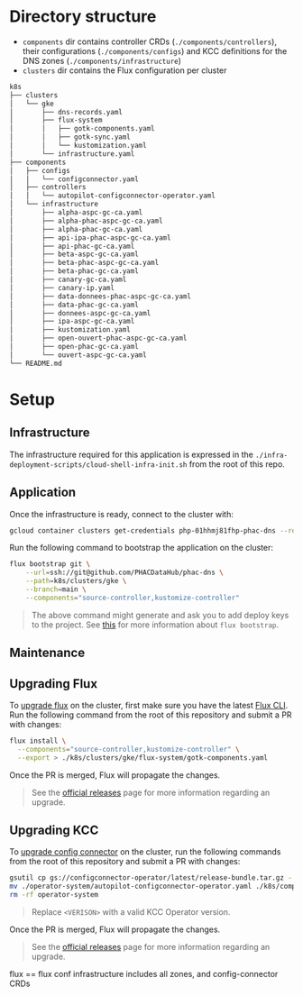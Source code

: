 # Directory structure

- `components` dir contains controller CRDs (`./components/controllers`), their configurations (`./components/configs`) and KCC definitions for the DNS zones (`./components/infrastructure`)
- `clusters` dir contains the Flux configuration per cluster

```sh
k8s
├── clusters
│   └── gke
│       ├── dns-records.yaml
│       ├── flux-system
│       │   ├── gotk-components.yaml
│       │   ├── gotk-sync.yaml
│       │   └── kustomization.yaml
│       └── infrastructure.yaml
├── components
│   ├── configs
│   │   └── configconnector.yaml
│   ├── controllers
│   │   └── autopilot-configconnector-operator.yaml
│   └── infrastructure
│       ├── alpha-aspc-gc-ca.yaml
│       ├── alpha-phac-aspc-gc-ca.yaml
│       ├── alpha-phac-gc-ca.yaml
│       ├── api-ipa-phac-aspc-gc-ca.yaml
│       ├── api-phac-gc-ca.yaml
│       ├── beta-aspc-gc-ca.yaml
│       ├── beta-phac-aspc-gc-ca.yaml
│       ├── beta-phac-gc-ca.yaml
│       ├── canary-gc-ca.yaml
│       ├── canary-ip.yaml
│       ├── data-donnees-phac-aspc-gc-ca.yaml
│       ├── data-phac-gc-ca.yaml
│       ├── donnees-aspc-gc-ca.yaml
│       ├── ipa-aspc-gc-ca.yaml
│       ├── kustomization.yaml
│       ├── open-ouvert-phac-aspc-gc-ca.yaml
│       ├── open-phac-gc-ca.yaml
│       └── ouvert-aspc-gc-ca.yaml
└── README.md
```

# Setup

## Infrastructure

The infrastructure required for this application is expressed in the `./infra-deployment-scripts/cloud-shell-infra-init.sh` from the root of this repo.

## Application

Once the infrastructure is ready, connect to the cluster with:

```sh
gcloud container clusters get-credentials php-01hhmj81fhp-phac-dns --region northamerica-northeast1 --project php-01hhmj81fhp
```

Run the following command to bootstrap the application on the cluster:

```sh
flux bootstrap git \
    --url=ssh://git@github.com/PHACDataHub/phac-dns \
    --path=k8s/clusters/gke \
    --branch=main \
    --components="source-controller,kustomize-controller"
```

> The above command might generate and ask you to add deploy keys to the project. See [this](https://fluxcd.io/flux/cmd/flux_bootstrap/) for more information about `flux bootstrap`.

## Maintenance

## Upgrading Flux

To [upgrade flux](https://fluxcd.io/flux/installation/upgrade/) on the cluster, first make sure you have the latest [Flux CLI](https://fluxcd.io/flux/cmd/). Run the following command from the root of this repository and submit a PR with changes:

```sh
flux install \
  --components="source-controller,kustomize-controller" \
  --export > ./k8s/clusters/gke/flux-system/gotk-components.yaml
```

Once the PR is merged, Flux will propagate the changes. 

> See the [official releases](https://github.com/fluxcd/flux2/releases) page for more information regarding an upgrade.

## Upgrading KCC

To [upgrade config connector](https://cloud.google.com/config-connector/docs/how-to/install-manually#upgrading) on the cluster, run the following commands from the root of this repository and submit a PR with changes:

```sh
gsutil cp gs://configconnector-operator/latest/release-bundle.tar.gz - | tar xvzf - ./operator-system/autopilot-configconnector-operator.yaml
mv ./operator-system/autopilot-configconnector-operator.yaml ./k8s/components/controllers/
rm -rf operator-system
```

> Replace `<VERISON>` with a valid KCC Operator version.

Once the PR is merged, Flux will propagate the changes.

> See the [official releases](https://github.com/GoogleCloudPlatform/k8s-config-connector/releases) page for more information regarding an upgrade.


flux == flux conf
infrastructure includes all zones, and config-connector CRDs
